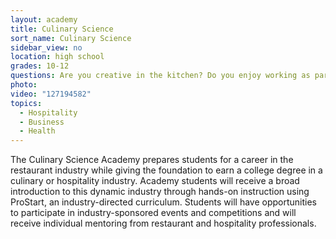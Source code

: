```yaml
---
layout: academy
title: Culinary Science
sort_name: Culinary Science
sidebar_view: no
location: high school
grades: 10-12
questions: Are you creative in the kitchen? Do you enjoy working as part of a team?
photo:
video: "127194582"
topics:
  - Hospitality
  - Business
  - Health
---
```


The Culinary Science Academy prepares students for a career in the restaurant industry while giving the foundation to earn a college degree in a culinary or hospitality industry. Academy students will receive a broad introduction to this dynamic industry through hands-on instruction using ProStart, an industry-directed curriculum. Students will have opportunities to participate in industry-sponsored events and competitions and will receive individual mentoring from restaurant and hospitality professionals.
